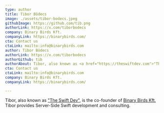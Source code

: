 ```yaml
---
type: author
title: Tibor Bödecs
image: ./assets/tibor-bodecs.jpeg
githubImage: https://github.com/tib.png
authorLink: https://x.com/tiborbodecs
company: Binary Birds Kft.
companyLink: https://binarybirds.com/
cta: Contact us
ctaLink: mailto:info@binarybirds.com
author: Tibor Bödecs
authorLink: https://x.com/tiborbodecs
authorGithub: tib
authorAbout: Tibor, also known as <a href="https://theswiftdev.com">"The Swift Dev"</a>, is the co-founder of <a href="https://binarybirds.com/">Binary Birds Kft.</a> Tibor provides Server-Side Swift development and consulting.
cta: Contact us
ctaLink: mailto:info@binarybirds.com
company: Binary Birds Kft.
companyLink: https://binarybirds.com/

---
```


Tibor, also known as ["The Swift Dev"](https://theswiftdev.com), is the co-founder of [Binary Birds Kft.](https://binarybirds.com) Tibor provides Server-Side Swift development and consulting.

